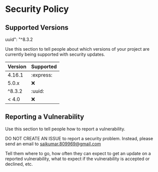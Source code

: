 # Security Policy

## Supported Versions

uuid": "^8.3.2

Use this section to tell people about which versions of your project are
currently being supported with security updates.

| Version | Supported          |
| ------- | ------------------ |
| 4.16.1  | :express: |
| 5.0.x   | :x:                |
| ^8.3.2  | :uuid:|
| < 4.0   | :x:                |

## Reporting a Vulnerability

Use this section to tell people how to report a vulnerability.

DO NOT CREATE AN ISSUE to report a security problem. Instead, please send an email to saikumar.809969@gmail.com

Tell them where to go, how often they can expect to get an update on a
reported vulnerability, what to expect if the vulnerability is accepted or
declined, etc.
